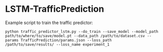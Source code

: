# LSTM-TrafficPrediction

Example script to train the traffic predictor:
```
python traffic_predictor_lstm.py --do_train --save_model --model_path path/to/where/to/save/model.pt --data_path /path/to/dataset.csv --params TrafficPrediction/params.json --loss_path /path/to/save/results/ --loss_name experiment_1
```
